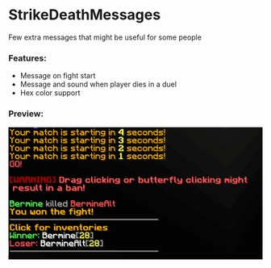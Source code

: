 # StrikeDeathMessages
Few extra messages that might be useful for some people

### Features:
- Message on fight start
- Message and sound when player dies in a duel
- Hex color support

### Preview:

![alt text](preview.png)